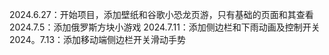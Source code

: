 2024.6.27：开始项目，添加壁纸和谷歌小恐龙页游，只有基础的页面和其查看  
2024.7.5：添加俄罗斯方块小游戏
2024.7.11：添加侧边栏和下雨动画及控制开关  
2024。7.13：添加移动端侧边栏开关滑动手势